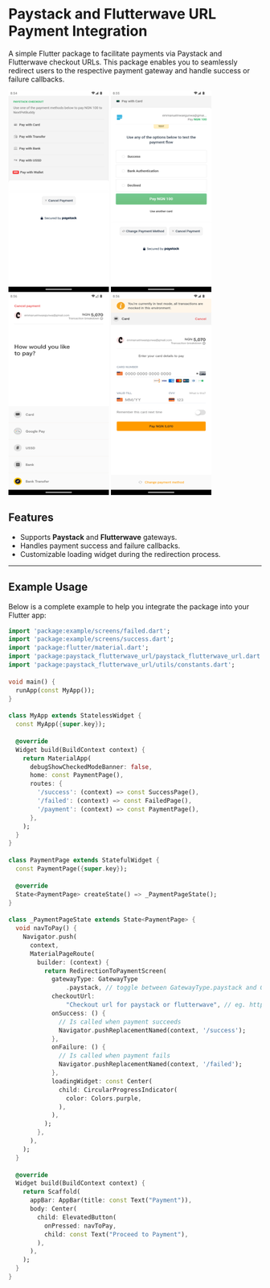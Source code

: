 # Paystack and Flutterwave URL Payment Integration

A simple Flutter package to facilitate payments via Paystack and Flutterwave checkout URLs. This package enables you to seamlessly redirect users to the respective payment gateway and handle success or failure callbacks.

<p align="center">

  <a href="https://pub.dev/packages/paystack_flutterwave_url"><img src="asset/paystack1.png" alt="Paystack" height="400" width="200"/></a>
  <a href="https://pub.dev/packages/paystack_flutterwave_url"><img src="asset/paystack2.png" alt="Paystack" height="400" width="200"/></a>
  <br/>
  <a href="https://pub.dev/packages/paystack_flutterwave_url"><img src="asset/flutterwave1.png" alt="Flutterwave" height="400" width="200"/></a>
  <a href="https://pub.dev/packages/paystack_flutterwave_url"><img src="asset/flutterwave2.png" alt="Flutterwave" height="400" width="200"/></a>
</p>

## Features

- Supports **Paystack** and **Flutterwave** gateways.
- Handles payment success and failure callbacks.
- Customizable loading widget during the redirection process.

---

## Example Usage

Below is a complete example to help you integrate the package into your Flutter app:

```dart
import 'package:example/screens/failed.dart';
import 'package:example/screens/success.dart';
import 'package:flutter/material.dart';
import 'package:paystack_flutterwave_url/paystack_flutterwave_url.dart';
import 'package:paystack_flutterwave_url/utils/constants.dart';

void main() {
  runApp(const MyApp());
}

class MyApp extends StatelessWidget {
  const MyApp({super.key});

  @override
  Widget build(BuildContext context) {
    return MaterialApp(
      debugShowCheckedModeBanner: false,
      home: const PaymentPage(),
      routes: {
        '/success': (context) => const SuccessPage(),
        '/failed': (context) => const FailedPage(),
        '/payment': (context) => const PaymentPage(),
      },
    );
  }
}

class PaymentPage extends StatefulWidget {
  const PaymentPage({super.key});

  @override
  State<PaymentPage> createState() => _PaymentPageState();
}

class _PaymentPageState extends State<PaymentPage> {
  void navToPay() {
    Navigator.push(
      context,
      MaterialPageRoute(
        builder: (context) {
          return RedirectionToPaymentScreen(
            gatewayType: GatewayType
                .paystack, // toggle between GatewayType.paystack and GatewayType.flutterwave
            checkoutUrl:
                "Checkout url for paystack or flutterwave", // eg. https://checkout.paystack.com/xlt21ud3wz0985r
            onSuccess: () {
              // Is called when payment succeeds
              Navigator.pushReplacementNamed(context, '/success');
            },
            onFailure: () {
              // Is called when payment fails
              Navigator.pushReplacementNamed(context, '/failed');
            },
            loadingWidget: const Center(
              child: CircularProgressIndicator(
                color: Colors.purple,
              ),
            ),
          );
        },
      ),
    );
  }

  @override
  Widget build(BuildContext context) {
    return Scaffold(
      appBar: AppBar(title: const Text("Payment")),
      body: Center(
        child: ElevatedButton(
          onPressed: navToPay,
          child: const Text("Proceed to Payment"),
        ),
      ),
    );
  }
}

```
